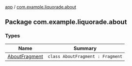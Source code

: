 [app](../index.md) / [com.example.liquorade.about](./index.md)

## Package com.example.liquorade.about

### Types

| Name | Summary |
|---|---|
| [AboutFragment](-about-fragment/index.md) | `class AboutFragment : Fragment` |
